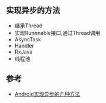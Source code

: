 ## 实现异步的方法
- 继承Thread
- 实现Runnnable接口,通过Thread调用
- AsyncTask
- Handler
- RxJava
- 线程池

## 参考
- [Android实现异步的几种方法](http://blog.csdn.net/u011803341/article/details/52774867)
